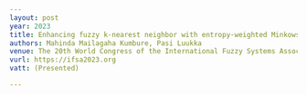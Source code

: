 ```yaml
---
layout: post
year: 2023
title: Enhancing fuzzy k-nearest neighbor with entropy-weighted Minkowski distance and local means
authors: Mahinda Mailagaha Kumbure, Pasi Luukka
venue: The 20th World Congress of the International Fuzzy Systems Association (IFSA 2023), Daegu - South Korea
vurl: https://ifsa2023.org
vatt: (Presented)

---
```



